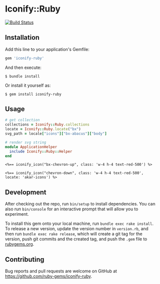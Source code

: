 # Iconify::Ruby

[![Build Status](https://github.com/ruby-gems/iconify-ruby/actions/workflows/ruby.yml/badge.svg)](https://github.com/ruby-gems/iconify-ruby/actions/workflows/ruby.yml)

## Installation

Add this line to your application's Gemfile:

```ruby
gem 'iconify-ruby'
```

And then execute:

    $ bundle install

Or install it yourself as:

    $ gem install iconify-ruby

## Usage

```ruby
# get collection
collections = Iconify::Ruby.collections
locate = Iconify::Ruby.locate("bx")
svg_path = locale["icons"]["bx-abacus"]["body"]

# render svg string
module ApplicationHelper
  include Iconify::Ruby::Helper
end
```

```erb
<%== iconify_icon("bx-chevron-up", class: 'w-4 h-4 text-red-500') %>

<%== iconify_icon("chevron-down", class: 'w-4 h-4 text-red-500', locate: 'akar-icons') %>
```

## Development

After checking out the repo, run `bin/setup` to install dependencies. You can also run `bin/console` for an interactive prompt that will allow you to experiment.

To install this gem onto your local machine, run `bundle exec rake install`. To release a new version, update the version number in `version.rb`, and then run `bundle exec rake release`, which will create a git tag for the version, push git commits and the created tag, and push the `.gem` file to [rubygems.org](https://rubygems.org).

## Contributing

Bug reports and pull requests are welcome on GitHub at https://github.com/ruby-gems/iconify-ruby.
